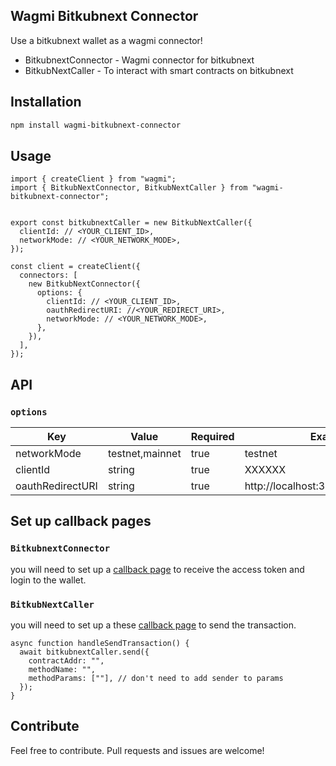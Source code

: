 ## Wagmi Bitkubnext Connector

Use a bitkubnext wallet as a wagmi connector!

- BitkubnextConnector - Wagmi connector for bitkubnext
- BitkubNextCaller - To interact with smart contracts on bitkubnext

## Installation

```bash
npm install wagmi-bitkubnext-connector
```

## Usage

```tsx
import { createClient } from "wagmi";
import { BitkubNextConnector, BitkubNextCaller } from "wagmi-bitkubnext-connector";


export const bitkubnextCaller = new BitkubNextCaller({
  clientId: // <YOUR_CLIENT_ID>,
  networkMode: // <YOUR_NETWORK_MODE>,
});

const client = createClient({
  connectors: [
    new BitkubNextConnector({
      options: {
        clientId: // <YOUR_CLIENT_ID>,
        oauthRedirectURI: //<YOUR_REDIRECT_URI>,
        networkMode: // <YOUR_NETWORK_MODE>,
      },
    }),
  ],
});
```

## API

### `options`

| Key              | Value           | Required | Example                              |
| ---------------- | --------------- | -------- | ------------------------------------ |
| networkMode      | testnet,mainnet | true     | testnet                              |
| clientId         | string          | true     | XXXXXX                               |
| oauthRedirectURI | string          | true     | http://localhost:3000/oauth/callback |

## Set up callback pages

### `BitkubnextConnector `

you will need to set up a [callback page](https://github.com/phgoff/wagmi-bitkubnext-connector/tree/main/example/pages/oauth/callback) to receive the access token and login to the wallet.

### `BitkubNextCaller`

you will need to set up a these [callback page](https://github.com/phgoff/wagmi-bitkubnext-connector/tree/main/example/pages/callback) to send the transaction.

```tsx
async function handleSendTransaction() {
  await bitkubnextCaller.send({
    contractAddr: "",
    methodName: "",
    methodParams: [""], // don't need to add sender to params
  });
}
```

## Contribute

Feel free to contribute. Pull requests and issues are welcome!
